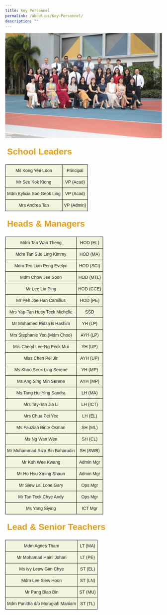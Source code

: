```yaml
---
title: Key Personnel
permalink: /about-us/Key-Personnel/
description: ""
---
```

![](/images/Staff/key%20personnel%202023.jpg)

<style type="text/css">
.tg  {border-collapse:collapse;border-spacing:0;}
.tg td{border-color:black;border-style:solid;border-width:1px;font-family:Arial, sans-serif;font-size:14px;
  overflow:hidden;padding:10px 5px;word-break:normal;}
.tg th{border-color:black;border-style:solid;border-width:1px;font-family:Arial, sans-serif;font-size:14px;
  font-weight:normal;overflow:hidden;padding:10px 5px;word-break:normal;}
.tg .tg-t6eb{border-color:#ffffff;color:#e89d16;font-size:28px;font-weight:bold;text-align:left;vertical-align:top}
</style>
<table class="tg">
<thead>
  <tr>
    <td class="tg-t6eb">School Leaders</td>
  </tr>
</thead>
</table>





<style type="text/css">
.tg  {border-collapse:collapse;border-spacing:0;}
.tg td{border-color:black;border-style:solid;border-width:1px;font-family:Arial, sans-serif;font-size:14px;
  overflow:hidden;padding:10px 5px;word-break:normal;}
.tg .tg-bn4z{background-color:#F1F6DF;color:#222;text-align:center;vertical-align:middle}
.tg .tg-a3j2{background-color:#FFF;color:#222;text-align:center;vertical-align:middle}
</style>
<table class="tg">
<thead>
  <tr>
    <td class="tg-bn4z"><span style="color:#222">Ms Kong Yee Loon</span></td>
    <td class="tg-bn4z"><span style="color:#222">Principal</span></td>
  </tr>
</thead>
<tbody>
  <tr>
    <td class="tg-bn4z"><span style="color:#222">Mr See Kok Kiong </span></td>
    <td class="tg-bn4z"><span style="color:#222"> VP (Acad)</span><br></td>
  </tr>
  <tr>
    <td class="tg-bn4z"><span style="color:#222">Mdm Kylicia Soo Geok Ling </span></td>
    <td class="tg-bn4z"><span style="color:#222">VP (Acad) </span></td>
  </tr>
  <tr>
    <td class="tg-bn4z"><span style="color:#222">Mrs Andrea Tan</span></td>
    <td class="tg-bn4z"><span style="color:#222">VP (Admin) </span></td>
  </tr>
</tbody>
</table>


<style type="text/css">
.tg  {border-collapse:collapse;border-spacing:0;}
.tg td{border-color:black;border-style:solid;border-width:1px;font-family:Arial, sans-serif;font-size:14px;
  overflow:hidden;padding:10px 5px;word-break:normal;}
.tg th{border-color:black;border-style:solid;border-width:1px;font-family:Arial, sans-serif;font-size:14px;
  font-weight:normal;overflow:hidden;padding:10px 5px;word-break:normal;}
.tg .tg-t6eb{border-color:#ffffff;color:#e89d16;font-size:28px;font-weight:bold;text-align:left;vertical-align:top}
</style>
<table class="tg">
<thead>
  <tr>
    <td class="tg-t6eb">Heads &amp; Managers</td>
  </tr>
</thead>
</table>


<style type="text/css">
.tg  {border-collapse:collapse;border-spacing:0;}
.tg td{border-color:black;border-style:solid;border-width:1px;font-family:Arial, sans-serif;font-size:14px;
  overflow:hidden;padding:10px 5px;word-break:normal;}
.tg th{border-color:black;border-style:solid;border-width:1px;font-family:Arial, sans-serif;font-size:14px;
  font-weight:normal;overflow:hidden;padding:10px 5px;word-break:normal;}
.tg .tg-bn4z{background-color:#F1F6DF;color:#222;text-align:center;vertical-align:middle}
.tg .tg-a3j2{background-color:#FFF;color:#222;text-align:center;vertical-align:middle}
</style>
<table class="tg">
<thead>
  <tr>
    <th class="tg-bn4z"><span style="color:#222">Mdm Tan Wan Theng</span></th>
    <th class="tg-bn4z"><span style="color:#222">HOD (EL)</span></th>
  </tr>
</thead>
<tbody>
  <tr>
    <td class="tg-bn4z"><span style="color:#222">Mdm Tan Sue Ling Kimmy</span></td>
    <td class="tg-bn4z"><span style="color:#222">HOD (MA)</span></td>
  </tr>
  <tr>
    <td class="tg-bn4z"><span style="color:#222"> Mdm Teo Lian Peng Evelyn</span></td>
    <td class="tg-bn4z"><span style="color:#222">HOD (SCI) </span></td>
  </tr>
  <tr>
    <td class="tg-bn4z"><span style="color:#222">Mdm Chow Jee Soon</span></td>
    <td class="tg-bn4z"><span style="color:#222"> HOD (MTL)</span></td>
  </tr>
  <tr>
    <td class="tg-bn4z"><span style="color:#222"> Mr Lee Lin Ping</span></td>
    <td class="tg-bn4z"><span style="color:#222">HOD (CCE) </span></td>
  </tr>
  <tr>
    <td class="tg-bn4z"><span style="color:#222"> Mr Peh Joe Han Camillus</span></td>
    <td class="tg-bn4z"><span style="color:#222">HOD (PE)</span></td>
  </tr>
  <tr>
    <td class="tg-bn4z"><span style="color:#222"> Mrs Yap-Tan Huey Teck Michelle</span></td>
    <td class="tg-bn4z"><span style="color:#222">SSD </span></td>
  </tr>
  <tr>
    <td class="tg-bn4z"><span style="color:#222"> Mr Mohamed Ridza B Hashim</span></td>
    <td class="tg-bn4z"><span style="color:#222">YH (LP) </span></td>
  </tr>
  <tr>
    <td class="tg-bn4z"><span style="color:#222">Mrs Stephanie Yeo (Mdm Choo) </span></td>
    <td class="tg-bn4z"><span style="color:#222">AYH (LP) </span></td>
  </tr>
  <tr>
    <td class="tg-bn4z"><span style="color:#222"> Mrs Cheryl Lee-Ng Peck Mui</span></td>
    <td class="tg-bn4z"><span style="color:#222">YH (UP) </span></td>
  </tr>
  <tr>
    <td class="tg-bn4z"><span style="color:#222">Miss Chen Pei Jin</span></td>
    <td class="tg-bn4z"><span style="color:#222">AYH (UP) </span></td>
  </tr>
   <tr>
    <td class="tg-bn4z"><span style="color:#222">Ms Khoo Seok Ling Serene </span></td>
    <td class="tg-bn4z"><span style="color:#222"> YH (MP)</span></td>
  </tr>
	<tr>
    <td class="tg-bn4z"><span style="color:#222">Ms Ang Sing Min Serene </span></td>
    <td class="tg-bn4z"><span style="color:#222"> AYH (MP)</span></td>
  </tr>
  <tr>
    <td class="tg-bn4z"><span style="color:#222"> Ms Tang Hui Ying Sandra</span></td>
    <td class="tg-bn4z"><span style="color:#222">LH (MA) </span></td>
  </tr>
  <tr>
    <td class="tg-bn4z"><span style="color:#222"> Mrs Tay-Tan Jia Li</span></td>
    <td class="tg-bn4z"><span style="color:#222">LH (ICT) </span></td>
  </tr>
  <tr>
    <td class="tg-bn4z"><span style="color:#222"> Mrs Chua Pei Yee</span></td>
    <td class="tg-bn4z"><span style="color:#222">LH (EL) </span></td>
  </tr>

  <tr>
    <td class="tg-bn4z"><span style="color:#222"> Ms Fauziah Binte Osman</span></td>
    <td class="tg-bn4z"><span style="color:#222">SH (ML) </span></td>
  </tr>
  <tr>
    <td class="tg-bn4z"><span style="color:#222">Ms Ng Wan Wen </span></td>
    <td class="tg-bn4z"><span style="color:#222"> SH (CL)</span></td>
  </tr>
  <tr>
    <td class="tg-bn4z"><span style="color:#222"> Mr Muhammad Riza Bin Baharudin</span></td>
    <td class="tg-bn4z"><span style="color:#222">SH (SWB) </span></td>
  </tr>
  <tr>
    <td class="tg-bn4z"><span style="color:#222"> Mr Koh Wee Kwang</span></td>
    <td class="tg-bn4z"><span style="color:#222">Admin Mgr</span></td>
  </tr>
  <tr>
    <td class="tg-bn4z"><span style="color:#222">Mr Ho Hsu Xming Shaun </span></td>
    <td class="tg-bn4z"><span style="color:#222">Admin Mgr</span></td>
  </tr>
  <tr>
    <td class="tg-bn4z"><span style="color:#222"> Mr Siew Lai Lone Gary</span></td>
    <td class="tg-bn4z"><span style="color:#222">Ops Mgr </span></td>
  </tr>
  <tr>
    <td class="tg-bn4z"><span style="color:#222">Mr Tan Teck Chye Andy </span></td>
    <td class="tg-bn4z"><span style="color:#222">Ops Mgr </span></td>
  </tr>
  <tr>
    <td class="tg-bn4z"><span style="color:#222">Ms Yang Siying </span></td>
    <td class="tg-bn4z"><span style="color:#222"> ICT Mgr</span></td>
  </tr>
</tbody>
</table>

<style type="text/css">
.tg  {border-collapse:collapse;border-spacing:0;}
.tg td{border-color:black;border-style:solid;border-width:1px;font-family:Arial, sans-serif;font-size:14px;
  overflow:hidden;padding:10px 5px;word-break:normal;}
.tg th{border-color:black;border-style:solid;border-width:1px;font-family:Arial, sans-serif;font-size:14px;
  font-weight:normal;overflow:hidden;padding:10px 5px;word-break:normal;}
.tg .tg-t6eb{border-color:#ffffff;color:#e89d16;font-size:28px;font-weight:bold;text-align:left;vertical-align:top}
</style>
<table class="tg">
<thead>
  <tr>
    <td class="tg-t6eb">Lead &amp; Senior Teachers</td>
  </tr>
</thead>
</table>

<style type="text/css">
.tg  {border-collapse:collapse;border-spacing:0;}
.tg td{border-color:black;border-style:solid;border-width:1px;font-family:Arial, sans-serif;font-size:14px;
  overflow:hidden;padding:10px 5px;word-break:normal;}
.tg th{border-color:black;border-style:solid;border-width:1px;font-family:Arial, sans-serif;font-size:14px;
  font-weight:normal;overflow:hidden;padding:10px 5px;word-break:normal;}
.tg .tg-bn4z{background-color:#F1F6DF;color:#222;text-align:center;vertical-align:middle}
.tg .tg-a3j2{background-color:#FFF;color:#222;text-align:center;vertical-align:middle}
</style>
<table class="tg">
<thead>
  <tr>
    <th class="tg-bn4z"><span style="color:#222">Mdm Agnes Tham</span></th>
    <th class="tg-bn4z"><span style="color:#222">LT (MA)</span></th>
  </tr>
</thead>
<tbody>
  <tr>
    <td class="tg-bn4z"><span style="color:#222"> Mr Mohamad Hairil Johari</span></td>
    <td class="tg-bn4z"><span style="color:#222">LT (PE) </span></td>
  </tr>
  <tr>
    <td class="tg-bn4z"><span style="color:#222">Ms Ivy Leow Gim Chye</span></td>
    <td class="tg-bn4z"><span style="color:#222">ST (EL)</span></td>
  </tr>
  <tr>
    <td class="tg-bn4z"><span style="color:#222"> Mdm Lee Siew Hoon</span></td>
    <td class="tg-bn4z"><span style="color:#222"> ST (LN)</span></td>
  </tr>
	<tr>
    <td class="tg-bn4z"><span style="color:#222">Mr Pang Biao Bin</span></td>
    <td class="tg-bn4z"><span style="color:#222">ST (MU)</span></td>
  </tr>
	<tr>
    <td class="tg-bn4z"><span style="color:#222"> Mdm Punitha d/o Murugiah Maniam</span></td>
    <td class="tg-bn4z"><span style="color:#222"> ST (TL)</span></td>
  </tr>
</tbody>
</table>

